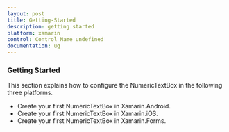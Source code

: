 ```yaml
---
layout: post
title: Getting-Started
description: getting started
platform: xamarin
control: Control Name undefined
documentation: ug
---
```


### Getting Started

This section explains how to configure the NumericTextBox in the following three platforms.

* Create your first NumericTextBox in Xamarin.Android.
* Create your first NumericTextBox in Xamarin.iOS.
* Create your first NumericTextBox in Xamarin.Forms.
